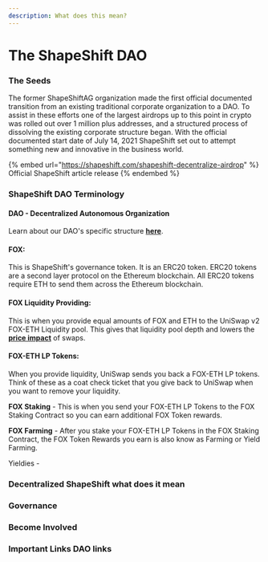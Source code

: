 ```yaml
---
description: What does this mean?
---
```


# The ShapeShift DAO

### The Seeds

The former ShapeShiftAG organization made the first official documented transition from an existing traditional corporate organization to a DAO. To assist in these efforts one of the largest airdrops up to this point in crypto was rolled out over 1 million plus addresses, and a structured process of dissolving the existing corporate structure began. With the official documented start date of July 14, 2021 ShapeShift set out to attempt something new and innovative in the business world.

{% embed url="https://shapeshift.com/shapeshift-decentralize-airdrop" %}
Official ShapeShift article release
{% endembed %}

### ShapeShift DAO Terminology

#### **DAO -** Decentralized Autonomous Organization

Learn about our DAO's specific structure [**here**](https://forum.shapeshift.com/t/shapeshift-organizational-structure/50).

#### **FOX:**

&#x20;This is ShapeShift's governance token. It is an ERC20 token. ERC20 tokens are a second layer protocol on the Ethereum blockchain. All ERC20 tokens require ETH to send them across the Ethereum blockchain.

#### **FOX Liquidity Providing:**&#x20;

This is when you provide equal amounts of FOX and ETH to the UniSwap v2 FOX-ETH Liquidity pool. This gives that liquidity pool depth and lowers the [**price impact**](broken-reference) of swaps.

#### **FOX-ETH LP Tokens:**&#x20;

When you provide liquidity, UniSwap sends you back a FOX-ETH LP tokens. Think of these as a coat check ticket that you give back to UniSwap when you want to remove your liquidity.

**FOX Staking** - This is when you send your FOX-ETH LP Tokens to the FOX Staking Contract so you can earn additional FOX Token rewards.

**FOX Farming** - After you stake your FOX-ETH LP Tokens in the FOX Staking Contract, the FOX Token Rewards you earn is also know as Farming or Yield Farming.

Yieldies -&#x20;



### Decentralized ShapeShift what does it mean&#x20;

###

### Governance

###

### Become Involved

###

### Important Links DAO links   &#x20;
